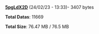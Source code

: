 [**5pgLdX2D**](/data/5pgLdX2D.txt) (24/02/23 - 13:33)- 3407 bytes

**Total Datas**: 11669

**Total Size**: 76.47 MB / 76.5 MB